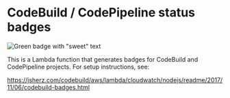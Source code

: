 # CodeBuild / CodePipeline status badges

![Green badge with "sweet" text](https://img.shields.io/badge/badges-sweet-green.svg)

This is a Lambda function that generates badges for CodeBuild and CodePipeline
projects. For setup instructions, see:

https://jsherz.com/codebuild/aws/lambda/cloudwatch/nodejs/readme/2017/11/06/codebuild-badges.html
